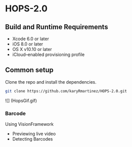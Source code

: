 # HOPS-2.0
## Build and Runtime Requirements
+ Xcode 6.0 or later
+ iOS 8.0 or later
+ OS X v10.10 or later
+ iCloud–enabled provisioning profile

## Common setup

Clone the repo and install the dependencies.

```bash
git clone https://github.com/karyRmartinez/HOPS-2.0.git

```

![] (HopsGif.gif)

### Barcode

Using VisionFramework
* Previewing live video
* Detecting Barcodes
